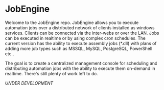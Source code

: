 # JobEngine
Welcome to the JobEngine repo.  JobEngine allows you to execute automation jobs over a distributed network of clients installed as windows services.  Clients can be connected via the inter-webs or over the LAN.  Jobs can be executed in realtime or by using complex cron schedules.  The current version has the ability to execute assembly jobs (*.dll) with plans of adding more job types such as MSSQL, MySQL, PostgreSQL, PowerShell etc..

The goal is to create a centralized management console for scheduling and distributing automation jobs with the ability to execute them on-demand in realtime.  There's still plenty of work left to do.

*UNDER DEVELOPMENT*
